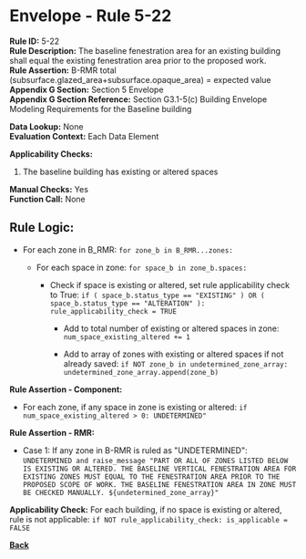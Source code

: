 
# Envelope - Rule 5-22  

**Rule ID:** 5-22  
**Rule Description:** The baseline fenestration area for an existing building shall equal the existing fenestration area prior to the proposed work.  
**Rule Assertion:** B-RMR total (subsurface.glazed_area+subsurface.opaque_area) = expected value  
**Appendix G Section:** Section 5 Envelope  
**Appendix G Section Reference:** Section G3.1-5(c) Building Envelope Modeling Requirements for the Baseline building  

**Data Lookup:** None  
**Evaluation Context:**  Each Data Element  

**Applicability Checks:** 

1. The baseline building has existing or altered spaces

**Manual Checks:** Yes  
**Function Call:**  None  

## Rule Logic:

- For each zone in B_RMR: `for zone_b in B_RMR...zones:`

  - For each space in zone: `for space_b in zone_b.spaces:`

    - Check if space is existing or altered, set rule applicability check to True: `if ( space_b.status_type == "EXISTING" ) OR ( space_b.status_type == "ALTERATION" ): rule_applicability_check = TRUE`

      - Add to total number of existing or altered spaces in zone: `num_space_existing_altered += 1`

      - Add to array of zones with existing or altered spaces if not already saved: `if NOT zone_b in undetermined_zone_array: undetermined_zone_array.append(zone_b)`

**Rule Assertion - Component:**

- For each zone, if any space in zone is existing or altered: `if num_space_existing_altered > 0: UNDETERMINED"`

**Rule Assertion - RMR:**

- Case 1: If any zone in B-RMR is ruled as "UNDETERMINED": `UNDETERMINED and raise_message "PART OR ALL OF ZONES LISTED BELOW IS EXISTING OR ALTERED. THE BASELINE VERTICAL FENESTRATION AREA FOR EXISTING ZONES MUST EQUAL TO THE FENESTRATION AREA PRIOR TO THE PROPOSED SCOPE OF WORK. THE BASELINE FENESTRATION AREA IN ZONE MUST BE CHECKED MANUALLY. ${undetermined_zone_array}"`

**Applicability Check:** For each building, if no space is existing or altered, rule is not applicable: `if NOT rule_applicability_check: is_applicable = FALSE`

**[Back](../_toc.md)**

